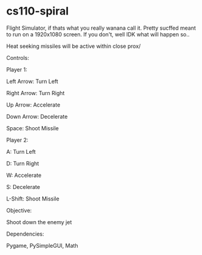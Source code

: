 # cs110-spiral
Flight Simulator, if thats what you really wanana call it. Pretty sucffed meant to run on a 1920x1080 screen. If you don't, well IDK what will happen so..

Heat seeking missiles will be active within close prox/

Controls:



Player 1:

Left Arrow: Turn Left

Right Arrow: Turn Right

Up Arrow: Accelerate

Down Arrow: Decelerate

Space: Shoot Missile



Player 2:

A: Turn Left

D: Turn Right

W: Accelerate

S: Decelerate

L-Shift: Shoot Missile




Objective: 

Shoot down the enemy jet


Dependencies:

Pygame, PySimpleGUI, Math
